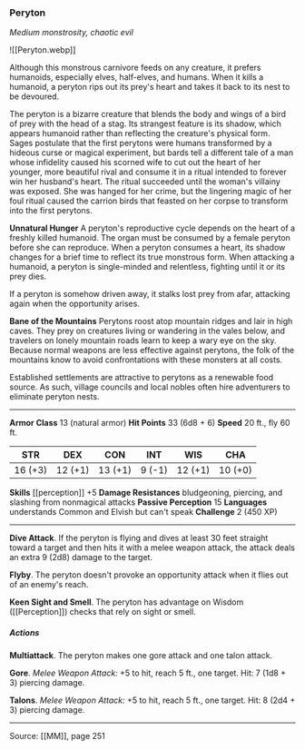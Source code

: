 ### Peryton
_Medium monstrosity, chaotic evil_

![[Peryton.webp]]

Although this monstrous carnivore feeds on any creature, it prefers humanoids, especially elves, half-elves, and humans. When it kills a humanoid, a peryton rips out its prey's heart and takes it back to its nest to be devoured.

The peryton is a bizarre creature that blends the body and wings of a bird of prey with the head of a stag. Its strangest feature is its shadow, which appears humanoid rather than reflecting the creature's physical form. Sages postulate that the first perytons were humans transformed by a hideous curse or magical experiment, but bards tell a different tale of a man whose infidelity caused his scorned wife to cut out the heart of her younger, more beautiful rival and consume it in a ritual intended to forever win her husband's heart. The ritual succeeded until the woman's villainy was exposed. She was hanged for her crime, but the lingering magic of her foul ritual caused the carrion birds that feasted on her corpse to transform into the first perytons.

**Unnatural Hunger** A peryton's reproductive cycle depends on the heart of a freshly killed humanoid. The organ must be consumed by a female peryton before she can reproduce. When a peryton consumes a heart, its shadow changes for a brief time to reflect its true monstrous form. When attacking a humanoid, a peryton is single-minded and relentless, fighting until it or its prey dies.

If a peryton is somehow driven away, it stalks lost prey from afar, attacking again when the opportunity arises.


**Bane of the Mountains** Perytons roost atop mountain ridges and lair in high caves. They prey on creatures living or wandering in the vales below, and travelers on lonely mountain roads learn to keep a wary eye on the sky. Because normal weapons are less effective against perytons, the folk of the mountains know to avoid confrontations with these monsters at all costs.

Established settlements are attractive to perytons as a renewable food source. As such, village councils and local nobles often hire adventurers to eliminate peryton nests.






---

**Armor Class** 13 (natural armor)
**Hit Points** 33 (6d8 + 6)
**Speed** 20 ft., fly 60 ft.

| STR     | DEX     | CON     | INT     | WIS     | CHA     |
|---------|---------|---------|---------|---------|---------|
| 16 (+3) | 12 (+1) | 13 (+1) | 9 (-1) | 12 (+1) | 10 (+0) |

**Skills** [[perception]] +5
**Damage Resistances** bludgeoning, piercing, and slashing from nonmagical attacks
**Passive Perception** 15
**Languages** understands Common and Elvish but can't speak
**Challenge** 2 (450 XP)

---

**Dive Attack**. If the peryton is flying and dives at least 30 feet straight toward a target and then hits it with a melee weapon attack, the attack deals an extra 9 (2d8) damage to the target.

**Flyby**. The peryton doesn't provoke an opportunity attack when it flies out of an enemy's reach.

**Keen Sight and Smell**. The peryton has advantage on Wisdom ([[Perception]]) checks that rely on sight or smell.

##### Actions
**Multiattack**. The peryton makes one gore attack and one talon attack.

**Gore**. _Melee Weapon Attack:_ +5 to hit, reach 5 ft., one target. Hit: 7 (1d8 + 3) piercing damage.

**Talons**. _Melee Weapon Attack:_ +5 to hit, reach 5 ft., one target. Hit: 8 (2d4 + 3) piercing damage.


---

Source: [[MM]], page 251